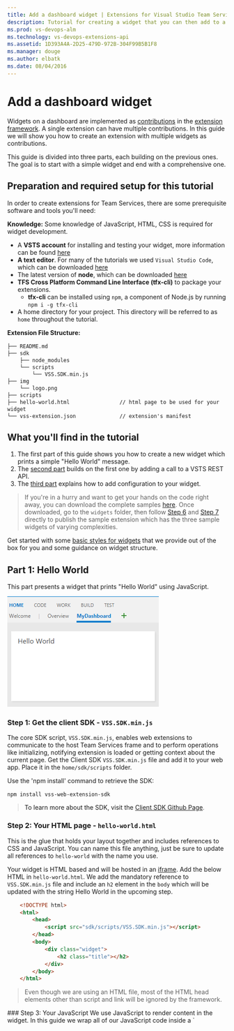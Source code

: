 ```yaml
---
title: Add a dashboard widget | Extensions for Visual Studio Team Services
description: Tutorial for creating a widget that you can then add to a dashboard  
ms.prod: vs-devops-alm
ms.technology: vs-devops-extensions-api
ms.assetid: 1D393A4A-2D25-479D-972B-304F99B5B1F8
ms.manager: douge
ms.author: elbatk
ms.date: 08/04/2016
---
```


# Add a dashboard widget

Widgets on a dashboard are implemented as [contributions](./contributions-overview.md) in the [extension framework](../index.md). 
A single extension can have multiple contributions. In this guide we will show you how to create an extension with multiple widgets as contributions.

This guide is divided into three parts, each building on the previous ones. The goal is to start with a simple widget and end with a comprehensive one.

## Preparation and required setup for this tutorial
In order to create extensions for Team Services, there are some prerequisite software and tools you'll need:

**Knowledge:**
Some knowledge of JavaScript, HTML, CSS is required for widget development.

- A **VSTS account** for installing and testing your widget, more information can be found [here](https://www.visualstudio.com/en-us/products/visual-studio-team-services-vs.aspx)
- **A text editor**. For many of the tutorials we used `Visual Studio Code`, which can be downloaded [here](https://code.visualstudio.com/)
- The latest version of **node**, which can be downloaded [here](https://nodejs.org/en/download/)
- **TFS Cross Platform Command Line Interface (tfx-cli)** to package your extensions.
    - **tfx-cli** can be installed using `npm`, a component of Node.js by running `npm i -g tfx-cli`
- A home directory for your project. This directory will be referred to as `home` throughout the tutorial.

**Extension File Structure:**
```no-highlight
├── README.md
├── sdk    
    ├── node_modules           
    └── scripts
        └── VSS.SDK.min.js       
├── img                        
    └── logo.png                           
├── scripts                        
├── hello-world.html				// html page to be used for your widget  
└── vss-extension.json				// extension's manifest
```

## What you'll find in the tutorial
1. The first part of this guide shows you how to create a new widget which prints a simple "Hello World" message. 
2. The [second part](#part-2) builds on the first one by adding a call to a VSTS REST API. 
3. The [third part](#part-3) explains how to add configuration to your widget. 

> If you're in a hurry and want to get your hands on the code right away, you can download the complete samples [here](https://github.com/Microsoft/vsts-extension-samples/tree/master/widgets).
> Once downloaded, go to the `widgets` folder, then follow [Step 6](#package-publish-share) and [Step 7](#add-from-catalog) directly to publish the sample extension which has the three sample widgets of varying complexities.

Get started with some [basic styles for widgets](./styles-from-widget-sdk.md) that we provide out of the box for you and some guidance on widget structure.

## Part 1: Hello World
This part presents a widget that prints "Hello World" using JavaScript.

![Overview dashboard in with a sample widget](../_shared/procedures/_img/add-dashboard-widget/sample.png)

<a name="step-1-files" />

### Step 1: Get the client SDK - `VSS.SDK.min.js`
The core SDK script, `VSS.SDK.min.js`, enables web extensions to communicate to the host Team Services frame and to perform operations like initializing, notifying extension is loaded or getting context about the current page. 
Get the Client SDK `VSS.SDK.min.js` file and add it to your web app. Place it in the `home/sdk/scripts` folder.

Use the 'npm install' command to retrieve the SDK:

```no-highlight
npm install vss-web-extension-sdk
```

>To learn more about the SDK, visit the [Client SDK Github Page](https://github.com/Microsoft/vss-sdk).

### Step 2: Your HTML page - `hello-world.html`
This is the glue that holds your layout together and includes references to CSS and JavaScript. 
You can name this file anything, just be sure to update all references to `hello-world` with the name you use.

Your widget is HTML based and will be hosted in an [iframe](https://msdn.microsoft.com/en-us/library/windows/apps/hh465955.aspx). 
Add the below HTML in `hello-world.html`. We add the mandatory reference to `VSS.SDK.min.js` file and include an `h2` element in the `body` which will be updated with the string Hello World in the upcoming step.

```html
	<!DOCTYPE html>
	<html>
		<head>			
			<script src="sdk/scripts/VSS.SDK.min.js"></script>        		
		</head>
		<body>
			<div class="widget">
				<h2 class="title"></h2>
			</div>
		</body>
	</html>
```

> Even though we are using an HTML file, most of the HTML head elements other than script and link will be ignored by the framework.

<a name="widget-javascript"/>
### Step 3: Your JavaScript
We use JavaScript to render content in the widget. In this guide we wrap all of our JavaScript code inside a `<script>` element in the HTML file. You can choose to have this in a separate JavaScript file and refer it in the HTML file.
Apart from the logic to render the content, this JavaScript code will initialize the VSS SDK, map the code for your widget to your widget name, and notify the extension framework of widget success or failure. 
In our case, below is the code that would print "Hello World" in the widget. Add this `script` element in the `head` of the HTML.

```html    
    <script type="text/javascript">
        VSS.init({                        
			explicitNotifyLoaded: true,
			usePlatformStyles: true
        });
               
        VSS.require("TFS/Dashboards/WidgetHelpers", function (WidgetHelpers) {
			WidgetHelpers.IncludeWidgetStyles();
            VSS.register("HelloWorldWidget", function () {                
                return {
                    load: function (widgetSettings) {
                        var $title = $('h2.title');
                        $title.text('Hello World');
                        						
                        return WidgetHelpers.WidgetStatusHelper.Success();
                    }
                }
            });
            VSS.notifyLoadSucceeded();
        });
    </script>
```

<a name="vss-methods"></a>

`VSS.init` initializes the handshake between the iframe hosting the widget and the host frame..
We pass `explicitNotifyLoaded: true` so that the widget can explicitly notify the host when we are done loading. This control allows us to notify load completion after ensuring that the dependent modules are loaded.
We pass `usePlatformStyles: true` so that the VSTS core styles for html elements (such as body, div etc) can be used by the Widget. If the widget prefers to not use these styles, they can pass in `usePlatformStyles: false`.

`VSS.require` is used to load the required VSS script libraries. A call to this method automatically loads general libraries like [JQuery](https://jquery.com/)  and [JQueryUI](https://jqueryui.com/). 
In our case we depend on the WidgetHelpers library which is used to communicate widget status to the widget framework.
Therefore, we pass the corresponding module name `TFS/Dashboards/WidgetHelpers` and a callback to `VSS.require`.
The callback is called once the module is loaded.
This callback will have the rest of the JavaScript code needed for the widget. At the end of the callback we call `VSS.notifyLoadSucceeded` to notify load completion.

`WidgetHelpers.IncludeWidgetStyles` will include a stylesheet with some [basic css](./styles-from-widget-sdk.md) to get you started. Make sure to wrap your content inside a HTML element with class `widget` to make use of these styles.

`VSS.register` is used to map a function in javascript which uniquely identifies the widget among the different contributions in your extension. The name should match the `id` that identifies your contribution as described in [Step 5](#widget-extension-manifest). For widgets, the function that is passed to `VSS.register` should return an object that satisfies the `IWidget` contract,
i.e. the returned object should have a load property whose value is another function that will have the core logic to render the widget. 
In our case, it is simply to update the text of the `h2` element to "Hello World".
It is this function that is called when the widget framework instantiates your widget.
We use the `WidgetStatusHelper` from WidgetHelpers to return the `WidgetStatus` as success.

<div class="alert alert-warning">
    <b>Warning</b>: If this name used to register the widget doesn't match the ID for the contribution in the manifest, then the widget will behave unexpectedly.  
</div> 

> The `vss-extension.json` should always be at the root of the folder (in this guide, `HelloWorld`). For all the other files, you can place them in whatever structure you want inside the folder, just make sure to update the references appropriately in the HTML files and in the `vss-extension.json` manifest. 

<a name="image"/>
### Step 4: Your extension's logo: `logo.png`
Your logo is displayed in the Marketplace, and in the widget catalog once a user installs your extension.

You will need a 98px x 98px catalog icon. Choose an image, name it `logo.png`, and place it in the `img` folder.

To support TFS 2015 Update 3, you will need an additional image that is 330px x 160px. This is a preview image shown in this catalog. Choose an image, name it `preview.png`, and place it in the `img` folder as before.

You can name these images however you want as long as the extension manifest in the next step is updated with the names you use.

<a name="widget-extension-manifest" />
### Step 5: Your extension's manifest: `vss-extension.json`

* ***Every*** extension must have an extension manifest file
* Please read the [extension manifest reference](./manifest.md)
* Find out more about the contribution points in the [extension points reference](../reference/targets/overview.md)

Create a json file (`vss-extension.json`, for example) in the `home` directory with the following contents:

```json
	{
		"manifestVersion": 1,
		"id": "vsts-extensions-myExtensions",
		"version": "1.0.0",
		"name": "My First Set of Widgets",
		"description": "Samples containing different widgets extending dashboards",
		"publisher": "fabrikam",
		"targets": [
			{
				"id": "Microsoft.VisualStudio.Services"
			}
		],
		"icons": {
            "default": "img/logo.png"
        },
		"contributions": [
            {
                "id": "HelloWorldWidget",
                "type": "ms.vss-dashboards-web.widget",
                "targets": [
                    "ms.vss-dashboards-web.widget-catalog"
                ],
                "properties": {
                    "name": "Hello World Widget",
                    "description": "My first widget",
                    "catalogIconUrl:": "img/CatalogIcon.png",
                    "previewImageUrl": "img/preview.png",                            
                    "uri": "hello-world.html",
                    "supportedSizes": [
                         {
                                "rowSpan": 1,
                                "columnSpan": 2
                            }
                        ],
                    "supportedScopes": ["project_team"]
                }
            }
        ],
		"files": [
            {
                "path": "hello-world.html", "addressable": true
            },
            {
                "path": "sdk/scripts", "addressable": true
            },
            {
                "path": "img", "addressable": true
            }
        ]
	}
```

>[!NOTE]
>The **publisher** here will need to be changed to your publisher name. To create a publisher now, visit [Package/Publish/Install](../publish/overview.md). 

#### Icons
The **icons** stanza specifies the path to your extension's icon in your manifest. 

#### Contributions
Each contribution entry defines [certain properties](./manifest.md#contributions). 

- The **id** to identify your contribution. This should be unique within an extension. This ID should match with the name you used in [Step 3](#widget-javascript) to register your widget.
- The **type** of contribution. For all widgets, this should be `ms.vss-dashboards-web.widget`.
- The array of **targets** to which the contribution is contributing. For all widgets, this should be `[ms.vss-dashboards-web.widget-catalog]`.
- The **properties** is an object that includes properties for the contribution type. For widgets, the below properties are mandatory.

| Property           | Description                                                                                                                         
|--------------------|-----------------------------------------------------------------------------------------------------------------|
| name               | Name of the widget to display in the widget catalog.                                |
| description        | Description of the widget to display in the widget catalog.        |
| catalogIconUrl     | Relative path of the catalog icon that you added in [Step 4](#image) to display in the widget catalog. The image should be 98px x 98px. If you have used a different folder structure or a different file name, then this is the place to specify the appropriate relative path. |
| previewImageUrl    | Relative path of the preview image that you added in [Step 4](#image) to display in the widget catalog for TFS 2015 Update 3 only. The image should be 330px x 160px. If you have used a different folder structure or a different file name, then this is the place to specify the appropriate relative path. |
| uri                | Relative path of the HTML file that you added in [Step 1](#step-1-files). If you have used a different folder structure or a different file name, then this is the place to specify the appropriate relative path. |
| supportedSizes | Array of sizes supported by your widget. When a widget supports multiple sizes, the first size in the array is the default size of the widget. The `widget size` is specified in terms of the rows and columns occupied by the widget in the dashboard grid. One row/column corresponds to 160px. Any dimension above 1x1 will get an additional 10px that represent the gutter between widgets. For example, a 3x2 widget will be `160*3+10*2` wide and `160*2+10*1` tall. The maximum supported size is `4x4`.  |
| supportedScopes | At the moment we support only team dashboards. Therefore, the value here has to be `project_team`. In the future when we support other dashboard scopes, there will be more options to choose from here. |


#### Files
The **files** stanza states the files that you want to include in your package - your HTML page, your scripts, the SDK script and your logo.
Set `addressable` to `true` unless you include other files that don't need to be URL-addressable.

>[!NOTE]
>For more information about the **extension manifest file**, such as its properties and what they do, check out the [extension manifest reference](./manifest.md).

<a name="package-publish-share"/>
### Step 6: Package, Publish and Share

Once you've written your extension, the next step towards getting it into the marketplace is to package all of your files together. All extensions are packaged
as VSIX 2.0 compatible .vsix files - Microsoft provides a cross-platform command line interface (CLI) to package your extension. 

#### Get the packaging tool
You can install or update the TFS Cross Platform Command Line Interface (tfx-cli) using `npm`, a component of [Node.js](http://nodejs.org), from your command line.

```no-highlight
npm i -g tfx-cli
```
 <a name="package-the-extension"/>
#### Package your extension
Packaging your extension into a .vsix file is effortless once you have the tfx-cli, simply navigate to your extension's home directory and run the following command.

```no-highlight
tfx extension create --manifest-globs vss-extension.json
```

>[!NOTE]
>An extension/integration's version must be incremented on every update. <br>
>When updating an existing extension, either update the version in the manifest or pass the `--rev-version` command line switch. This will increment the *patch* version number of your extension and save the new version to your manifest.

After you have your packaged extension in a .vsix file, you're ready to publish your extension to the marketplace.

#### Create publisher for the extension
All extensions, including those from Microsoft, are identified as being provided by a publisher.
If you aren't already a member of an existing publisher, you'll create one.

1. Sign in to the [Visual Studio Marketplace Publishing Portal](http://aka.ms/vsmarketplace-manage)
2. If you are not already a member of an existing publisher, you'll be prompted to create a publisher. If you're not prompted to create a publisher, scroll down to the bottom of the page and select <i>Publish Extensions</i> underneath <b>Related Sites</b>.
 * Specify an identifier for your publisher, for example: `mycompany-myteam`
    * This will be used as the value for the `publisher` attribute in your extensions' manifest file.
 * Specify a display name for your publisher, for example: `My Team`
3. Review the [Marketplace Publisher Agreement](http://aka.ms/vsmarketplace-agreement) and click **Create**

Now your publisher is defined. In a future release, you'll be able to grant permissions to view and manage your publisher's extensions.
This will make it easy (and more secure) for teams and organizations to publish extensions under a common publisher,
but without the need to share a set of credentials across a set of users.

**You need to update the `vss-extension.json` manifest file in the samples to replace the dummy publisher ID `fabrikam` with your publisher ID.**

#### Publish and share the extension
After creating a publisher, you can now upload your extension to the marketplace.

1. Find the <b>Upload new extension</b> button, navigate to your packaged .vsix file, and select <i>upload</i>.

You can also upload your extension via the command line by using the ```tfx extension publish``` command instead of ```tfx extension create```
to package and publish your extension in one step.
You can optionally use ```--share-with``` to share your extension with one or more accounts after publishing.
You'll need a personal access token, too.

```no-highlight
tfx extension publish --manifest-globs your-manifest.json --share-with youraccount
```

<a name="add-from-catalog"/>

### Step 7: Add Widget From the Catalog
Now, go to your team dashboard at http://yourAccount.visualstudio.com/DefaultCollection/yourProject. If this page is already open, then refresh it. 
Hover on the Edit button in the bottom right, and click on the Add button. This should open the widget catalog where you will find the widget you just installed. 
Choose your widget and click the 'Add' button to add it to your dashboard.


<a name="part-2"/>

## Part 2: Hello World with VSTS REST API
Widgets can call any of the [REST APIs](https://visualstudio.com/integrate/api/overview.md) in VSTS to interact with VSTS resources.
In this example, we use the REST API for WorkItemTracking to fetch information about an existing query and display some query info in the widget right 
below the "Hello World" text. 

![Overview dashboard in with a sample widget](../_shared/procedures/_img/add-dashboard-widget/sample2.png)

### Step 1: HTML 
Copy the file `hello-world.html` from the previous example, and rename the copy to `hello-world2.html`. Your folder will now look like below:

```no-highlight
├── README.md
├── sdk    
    ├── node_modules           
    └── scripts
        └── VSS.SDK.min.js       
├── img                        
    └── logo.png                           
├── scripts                        
├── hello-world.html				// html page to be used for your widget  
├── hello-world2.html				// renamed copy of hello-world.html
└── vss-extension.json				// extension's manifest
```

<br>
Add a new `div` element right below the `h2` to hold the query information.
Update the name of the widget from `HelloWorldWidget` to `HelloWorldWidget2` in the line where you call `VSS.register`.
This will allow the framework to uniquely identify the widget within the extension.

```html
<!DOCTYPE html>
<html>
	<head>        					
		<script src="sdk/scripts/VSS.SDK.min.js"></script>        		
		<script type="text/javascript">
			VSS.init({
				explicitNotifyLoaded: true,
				usePlatformStyles: true
			});
               
			VSS.require("TFS/Dashboards/WidgetHelpers", function (WidgetHelpers) {
				WidgetHelpers.IncludeWidgetStyles();
				VSS.register("HelloWorldWidget2", function () {                
					return {
						load: function (widgetSettings) {
							var $title = $('h2.title');
							$title.text('Hello World');
																
                            return WidgetHelpers.WidgetStatusHelper.Success();
						}
					}
				});
				VSS.notifyLoadSucceeded();
			});       
		</script>
	</head>
	<body>
		<div class="widget">
			<h2 class="title"></h2>
			<div id="query-info-container"></div>
		</div>
	</body>
</html>
```

### Step 2: Access Team Services Resources
To enable access to Team Services resources, [scopes](./manifest.md#scopes) need to be specified in the extension manifest. We will add the `vso.work` scope to our manifest.  
This scope indicates the widget needs read-only access to queries and workitems. See all available scopes [here](./manifest.md#scopes).
Add the below at the end of your extension manifest.

```json
{
	...,
	"scopes":[
		"vso.work"
	]
}
```

<div class="alert alert-warning">
    <b>Warning</b>: Adding or changing scopes after an extension is published is currently not supported. If you have already uploaded your extension, you need remove it from the marketplace. 
	Go to [Visual Studio Marketplace Publishing Portal](http://aka.ms/vsmarketplace-manage), right-click on your extension and select "Remove".
</div> 


### Step 3: Make the REST API Call 

There are many client-side libraries that can be accessed via the SDK to make REST API calls in VSTS. 
These are called REST clients and are JavaScript wrappers around Ajax calls for all available server side endpoints.
You can use methods provided by these clients instead of writing Ajax calls yourself. These methods map the API responses to objects that can be consumed by your code.

In this step, we will update the `VSS.require` call to load `TFS/WorkItemTracking/RestClient` which will provide the WorkItemTracking REST client.
We can use this REST client to get information about a query called `Feedback` under the folder `Shared Queries`.

Inside the function that we pass to `VSS.register`, we will create a variable to hold the current project ID. We need this to fetch the query. 
We will also create a new method `getQueryInfo` to use the REST client. This method that is then called from the load method.

The method `getClient` will give an instance of the REST client we need. 
The method `getQuery` returns the query wrapped in a promise.
The updated `VSS.require` will look as follows:

```JavaScript
VSS.require(["TFS/Dashboards/WidgetHelpers", "TFS/WorkItemTracking/RestClient"], 
	function (WidgetHelpers, TFS_Wit_WebApi) {
		WidgetHelpers.IncludeWidgetStyles();
        VSS.register("HelloWorldWidget2", function () { 
		    var projectId = VSS.getWebContext().project.id;
			
			var getQueryInfo = function (widgetSettings) {
				// Get a WIT client to make REST calls to VSTS
                return TFS_Wit_WebApi.getClient().getQuery(projectId, "Shared Queries/Feedback")
                    .then(function (query) {
                        // Do something with the query
														
                        return WidgetHelpers.WidgetStatusHelper.Success();
                    }, function (error) {                            
                        return WidgetHelpers.WidgetStatusHelper.Failure(error.message);
                    });
			}
			                
            return {
                load: function (widgetSettings) {
                    // Set your title
                    var $title = $('h2.title');
                    $title.text('Hello World');

					return getQueryInfo(widgetSettings);
                }
            }
        });
        VSS.notifyLoadSucceeded();
    });
```
Notice the use of the Failure method from `WidgetStatusHelper`. 
It allows you to indicate to the widget framework that an error has occurred and take advantage to the standard error experience provided to all widgets.

> If you do not have the `Feedback` query under the `Shared Queries` folder, then replace `Shared Queries\Feedback` in the code with the path of a query that exists in your project.

### Step 4: Display the Response

The last step is to render the query information inside the widget. 
The `getQuery` function returns an object of type `Contracts.QueryHierarchyItem` inside a promise.
In this example, we will display the query ID, the query name, and the name of the query creator under the "Hello World" text.
Replace the `// Do something with the query` comment with the below:

```JavaScript
	// Create a list with query details                                
    var $list = $('<ul>');                                
    $list.append($('<li>').text("Query Id: " + query.id));
    $list.append($('<li>').text("Query Name: " + query.name));
    $list.append($('<li>').text("Created By: " + ( query.createdBy? query.createdBy.displayName: "<unknown>" ) ) );                                                            

    // Append the list to the query-info-container
    var $container = $('#query-info-container');
	$container.empty();
    $container.append($list);
```

Your final `hello-world2.html` will be as follows:

```html
<!DOCTYPE html>
<html>
<head>    
    <script src="sdk/scripts/VSS.SDK.min.js"></script>
    <script type="text/javascript">
        VSS.init({
            explicitNotifyLoaded: true,
			usePlatformStyles: true
        });
               
        VSS.require(["TFS/Dashboards/WidgetHelpers", "TFS/WorkItemTracking/RestClient"], 
			function (WidgetHelpers, TFS_Wit_WebApi) {
				WidgetHelpers.IncludeWidgetStyles();
				VSS.register("HelloWorldWidget2", function () {                
					var projectId = VSS.getWebContext().project.id;

					var getQueryInfo = function (widgetSettings) {
						// Get a WIT client to make REST calls to VSTS
						return TFS_Wit_WebApi.getClient().getQuery(projectId, "Shared Queries/Feedback")
							.then(function (query) {
								// Create a list with query details                                
								var $list = $('<ul>');
								$list.append($('<li>').text("Query ID: " + query.id));
								$list.append($('<li>').text("Query Name: " + query.name));
								$list.append($('<li>').text("Created By: " + (query.createdBy ? query.createdBy.displayName: "<unknown>") ));

								// Append the list to the query-info-container
								var $container = $('#query-info-container');
								$container.empty();
								$container.append($list);

								// Use the widget helper and return success as Widget Status
								return WidgetHelpers.WidgetStatusHelper.Success();
							}, function (error) {
								// Use the widget helper and return failure as Widget Status
								return WidgetHelpers.WidgetStatusHelper.Failure(error.message);
							});
					}

					return {
						load: function (widgetSettings) {
							// Set your title
							var $title = $('h2.title');
							$title.text('Hello World');

							return getQueryInfo(widgetSettings);
						}
					}
				});
            VSS.notifyLoadSucceeded();
        });       
    </script>

</head>
<body>
	<div class="widget">
		<h2 class="title"></h2>
		<div id="query-info-container"></div>
	</div>
</body>
</html>
```

<a name="manifest-updates-for-configuration"/>

### Step 5: Extension Manifest Updates

In this step we will update the extension manifest to include an entry for our second widget.
Add a new contribution to the array in the `contributions` property and add the new file `hello-world2.html` to the array in the files property.
You will need another preview image for the second widget. Name this `preview2.png` and place it in the `img` folder.

```json
 {
     ...,
     "contributions":[
         ...,
		{
             "id": "HelloWorldWidget2",
             "type": "ms.vss-dashboards-web.widget",
             "targets": [
                 "ms.vss-dashboards-web.widget-catalog"
             ],
             "properties": {
                 "name": "Hello World Widget 2 (with API)",
                 "description": "My second widget",
                 "previewImageUrl": "img/preview2.png",                            
                 "uri": "hello-world2.html",
                 "supportedSizes": [
                      {
                             "rowSpan": 1,
                             "columnSpan": 2
                         }
                     ],
                 "supportedScopes": ["project_team"]
             }
         }

     ],
     "files": [
         {
             "path": "hello-world.html", "addressable": true
         },
		 {
             "path": "hello-world2.html", "addressable": true
         },		 
         {
             "path": "sdk/scripts", "addressable": true
         },
         {
             "path": "img", "addressable": true
         }
     ],
	 "scopes":[
         "vso.work"
     ]
 }
 ```
 
### Step 6: Package, Publish and Share

If you have not published your extension yet, then read [this](#package-publish-share) to package, publish and share your extension. 
If you have already published the extension before this point, you can repackage the extension as described [here](#package-the-extension) and directly [update it](../publish/overview.md#update) to the marketplace.


### Step 7: Add Widget From the Catalog
Now, go to your team dashboard at http://yourAccount.visualstudio.com/DefaultCollection/yourProject. If this page is already open, then refresh it. 
Hover on the Edit button in the bottom right, and click on the Add button. This should open the widget catalog where you will find the widget you just installed. 
Choose your widget and click the 'Add' button to add it to your dashboard.

<a name="part-3"/>

## Part 3: Hello World with Configuration

In [Part 2](#part-2) of this guide, you saw how to create a widget that shows query information for a hard-coded query. 
In this part, we add the ability to configure the query to be used instead of the hard-coded one.
When in configuration mode, the user will get to see a live preview of the widget based on their changes. These changes get saved to the widget on the dashboard when the user clicks the Save button.

![Overview dashboard in with a sample widget](../_shared/procedures/_img/add-dashboard-widget/sampleConfiguration.png)

### Step 1: HTML

Implementations of Widgets and Widget Configurations are a lot alike. Both are implemented in the extension framework as contributions. Both use the same SDK file, `VSS.SDK.min.js`. Both are based on HTML as well as JavaScript and CSS.

Copy the file `html-world2.html` from the previous example and rename the copy to `hello-world3.html`. Add another HTML file called `configuration.html`. 
Your folder will now look like the below:

```no-highlight
├── README.md
├── sdk    
    ├── node_modules           
    └── scripts
        └── VSS.SDK.min.js       
├── img                        
    └── logo.png                           
├── scripts          
├── configuration.html				             
├── hello-world.html				// html page to be used for your widget  
├── hello-world2.html				// renamed copy of hello-world.html
├── hello-world3.html				// renamed copy of hello-world2.html
└── vss-extension.json				// extension's manifest
```

<br>
Add the below HTML in `configuration.html`. We basically add the mandatory reference to the `VSS.SDK.min.js` file and a `select` element for the dropdown to select a query from a preset list.

```html
	<!DOCTYPE html>
	<html xmlns="http://www.w3.org/1999/xhtml">
		<head>        					
			<script src="sdk/scripts/VSS.SDK.min.js"></script>        		
		</head>
		<body>
			<div class="container">
				<fieldset>
					<label class="label">Query: </label>
					<select id="query-path-dropdown" style="margin-top:10px">
						<option value="" selected disabled hidden>Please select a query</option>
						<option value="Shared Queries/Feedback">Shared Queries/Feedback</option>
						<option value="Shared Queries/My Bugs">Shared Queries/My Bugs</option>
						<option value="Shared Queries/My Tasks">Shared Queries/My Tasks</option>						
					</select>
				</fieldset>				
			</div>
		</body>
	</html>
```
<a name="configurationJs"/>

### Step 2: JavaScript - Configuration

We use Javascript to render content in the widget configuration just like we did for the widget in [Step 3](#widget-javascript) of Part 1 in this guide.
Apart from the logic to render the content, this Javascript code will initialize the VSS SDK, map the code for your widget configuration to the configuration name 
and pass the configuration settings to the framework. In our case, below is the code that loads the widget configuration. 
Open the file `configuration.html` and the below `<script>` element to the `<head>`.

```html
    <script type="text/javascript">
        VSS.init({                        
			explicitNotifyLoaded: true,
			usePlatformStyles: true
        });
               
        VSS.require("TFS/Dashboards/WidgetHelpers", function (WidgetHelpers) {
            VSS.register("HelloWorldWidget.Configuration", function () {   
				var $queryDropdown = $("#query-path-dropdown");	

                return {
                    load: function (widgetSettings, widgetConfigurationContext) {
                        var settings = JSON.parse(widgetSettings.customSettings.data);
						if (settings && settings.queryPath) {
							 $queryDropdown.val(settings.queryPath);
						 }
                        						
                        return WidgetHelpers.WidgetStatusHelper.Success();
                    },
					onSave: function() {
						var customSettings = {
							data: JSON.stringify({
									queryPath: $queryDropdown.val()
								})
						};
						return WidgetHelpers.WidgetConfigurationSave.Valid(customSettings);	
					}
                }
            });
            VSS.notifyLoadSucceeded();
        });
    </script>
```

`VSS.init`, `VSS.require` and `VSS.register` play the same role as they played for the widget as described in [Part 1](#vss-methods).
The only difference is that for widget configurations, the function that is passed to `VSS.register` should return an object that satisfies the `IWidgetConfiguration` contract.

The `load` property of the `IWidgetConfiguration` contract should have a function as its value.
This function will have the set of steps to render the widget configuration. 
In our case it is simply to update the selected value of the dropdown element with existing settings if any.
It is this function that is called when the framework instantiates your `widget configuration`

The `onSave` property of the `IWidgetConfiguration` contract should have a function as its value.
This is the function that is called by the framework when user clicks the "Save" button in the configuration pane.
If the user input is ready to save, then serialize it to a string, form the `custom settings` object
and use `WidgetConfigurationSave.Valid()` to save the user input..

In this guide we use JSON to serialize the user input into a string. You can choose any other way to serialize the user input to string. 
It will be accessible to the widget via the customSettings property of the `WidgetSettings` object.
The widget will then have to deserialize this which is covered in [Step 4](#reload-widget).

<a name="previewUpdate"/>

### Step 3: JavaScript - Enable Live Preview

To enable live preview update when the user selects a query from the dropdown, we attach a change event handler to the button. This handler will notify the framework that the configuration has changed.
It will also pass the `customSettings` to be used for updating the preview. To notify the framework, the `notify` method on the `widgetConfigurationContext` needs to be called. It takes two parameters, the name of the 
event, which in this case is `WidgetHelpers.WidgetEvent.ConfigurationChange`, and an `EventArgs` object for the event, created from the `customSettings` with the help of `WidgetEvent.Args` helper method. 

Add the below in the function assigned to the `load` property.

```JavaScript 
 $queryDropdown.on("change", function () {
	 var customSettings = {
		data: JSON.stringify({
				queryPath: $queryDropdown.val()
			})
	 };
	 var eventName = WidgetHelpers.WidgetEvent.ConfigurationChange;
	 var eventArgs = WidgetHelpers.WidgetEvent.Args(customSettings);
     widgetConfigurationContext.notify(eventName, eventArgs);
 });
```

> You need to notify the framework of configuration change at least once so that the "Save" button can be enabled.

At the end, your `configuration.html` looks like this:


```html
	<!DOCTYPE html>
	<html xmlns="http://www.w3.org/1999/xhtml">
		<head>        					
			<script src="sdk/scripts/VSS.SDK.min.js"></script>      
			<script type="text/javascript">
				VSS.init({                        
					explicitNotifyLoaded: true,
					usePlatformStyles: true
				});
               
				VSS.require("TFS/Dashboards/WidgetHelpers", function (WidgetHelpers) {
					VSS.register("HelloWorldWidget.Configuration", function () {   
						var $queryDropdown = $("#query-path-dropdown");
						
						return {
							load: function (widgetSettings, widgetConfigurationContext) {
								var settings = JSON.parse(widgetSettings.customSettings.data);
								if (settings && settings.queryPath) {
									 $queryDropdown.val(settings.queryPath);
								 }

								 $queryDropdown.on("change", function () {
									 var customSettings = {data: JSON.stringify({queryPath: $queryDropdown.val()})};
									 var eventName = WidgetHelpers.WidgetEvent.ConfigurationChange;
									 var eventArgs = WidgetHelpers.WidgetEvent.Args(customSettings);
									 widgetConfigurationContext.notify(eventName, eventArgs);
								 });
 		
								return WidgetHelpers.WidgetStatusHelper.Success();
							},
							onSave: function() {
							    var customSettings = {data: JSON.stringify({queryPath: $queryDropdown.val()})};
								return WidgetHelpers.WidgetConfigurationSave.Valid(customSettings);	
							}
						}
					});
					VSS.notifyLoadSucceeded();
				});
			</script>  		
		</head>
		<body>
			<div class="container">
				<fieldset>
					<label class="label">Query: </label>
					<select id="query-path-dropdown" style="margin-top:10px">
						<option value="" selected disabled hidden>Please select a query</option>
						<option value="Shared Queries/Feedback">Shared Queries/Feedback</option>
						<option value="Shared Queries/My Bugs">Shared Queries/My Bugs</option>
						<option value="Shared Queries/My Tasks">Shared Queries/My Tasks</option>						
					</select>
				</fieldset>		
			</div>
		</body>
	</html>
```
<a name="reload-widget"/>

### Step 4: JavaScript - Implement Reload in The Widget

Till this point what we have done is set up widget configuration to store the query path selected by the user.
We now have to update the code in the widget to use this stored configuration instead of the hard-coded `Shared Queries/Feedback` from the previous example.

Open the file `hello-world3.html` and update the name of the widget from `HelloWorldWidget2` to `HelloWorldWidget3` in the line where you call `VSS.register`.
This will allow the framework to uniquely identify the widget within the extension.

The function mapped to `HelloWorldWidget3` via `VSS.register` currently returns an object that satisfies the `IWidget` contract.
Since our widget now needs configuration, this function needs to be updated to return an object that satisfies the `IConfigurableWidget` contract.
To do this, update the return statement to include a property called reload as below. The value for this property will be a function that calls the `getQueryInfo` method one more time.
This reload method gets called by the framework everytime the user input changes to show the live preview. This is also called when the configuration is saved.

```JavaScript
return {
    load: function (widgetSettings) {
        // Set your title
        var $title = $('h2.title');
        $title.text('Hello World');

        return getQueryInfo(widgetSettings);
    },
	reload: function (widgetSettings) {
		return getQueryInfo(widgetSettings);
	}
}
```

<br>
The hard-coded query path in `getQueryInfo` should be replaced with the configured query path which can be extracted from the parameter `widgetSettings` that is passed to the method.
Add the below in the very beginning of the `getQueryInfo` method and replace the hard-coded querypath with `settings.queryPath`.

```JavaScript
var settings = JSON.parse(widgetSettings.customSettings.data);
if (!settings || !settings.queryPath) {
    var $container = $('#query-info-container');
    $container.empty();
    $container.text("Sorry nothing to show, please configure a query path.");

    return WidgetHelpers.WidgetStatusHelper.Success();
}
```
At this point, your widget is ready to render with the configured settings.

> You will notice that both the `load` and the `reload` properties have a similar function. This would be the case for most simple widgets.
For complex widgets, there would be certain operations that you would want to run just once no matter how many times the configuration changes.
Or there might be some heavy-weight operations that need not run more than once. Such operations would be part of the function corresponding to the `load` property and not the `reload` property.


### Step 5: Extension Manifest Updates
Open the `vss-extension.json` file to include two new entries to the array in the `contributions` property. One for the `HelloWorldWidget3` widget and the other for its configuration.
You will need yet another preview image for the third widget. Name this `preview3.png` and place it in the `img` folder.
Update the array in the `files` property to include the two new HTML files we have added in this example.

```json
{
	...
	"contributions": [
		... , 
		{
             "id": "HelloWorldWidget3",
             "type": "ms.vss-dashboards-web.widget",
             "targets": [
                 "ms.vss-dashboards-web.widget-catalog",
				 "fabrikam.vsts-extensions-myExtensions.HelloWorldWidget.Configuration"
             ],
             "properties": {
                 "name": "Hello World Widget 3 (with config)",
                 "description": "My third widget",
                 "previewImageUrl": "img/preview3.png",                       
                 "uri": "hello-world3.html",
                 "supportedSizes": [
                      {
                             "rowSpan": 1,
                             "columnSpan": 2
                         }
                     ],
                 "supportedScopes": ["project_team"]
             }
         },
		 {
             "id": "HelloWorldWidget.Configuration",
             "type": "ms.vss-dashboards-web.widget-configuration",
             "targets": [ "ms.vss-dashboards-web.widget-configuration" ],
             "properties": {
                 "name": "HelloWorldWidget Configuration",
                 "description": "Configures HelloWorldWidget",
                 "uri": "configuration.html"
             }
         }
	],
	"files": [
            {
                "path": "hello-world.html", "addressable": true
            },
			 {
                "path": "hello-world2.html", "addressable": true
            },
			{
                "path": "hello-world3.html", "addressable": true
            },
			{
                "path": "configuration.html", "addressable": true
            },
            {
                "path": "sdk/scripts", "addressable": true
            },
            {
                "path": "img", "addressable": true
            }
        ],
		...		
}
```

<br>
Note that the contribution for widget configuration follows a slightly different model than the widget itself.
A contribution entry for widget configuration has:

- The **id** to identify your contribution. This should be unique within an extension. 
- The **type** of contribution. For all widget configurations, this should be `ms.vss-dashboards-web.widget-configuration`
- The array of **targets** to which the contribution is contributing. For all widget configurations, this will have a single entry: `ms.vss-dashboards-web.widget-configuration`.
- The **properties** that contains a set of properties which includes name, description, and the URI of the HTML file used for configuration.

To support configuration, the widget contribution needs to be changed as well. The array of **targets** for the widget needs to be updated to include the ID for the configuration in the form 
<`publisher`>.<`id for the extension`>.<`id for the configuration contribution`> which in this case will be `fabrikam.vsts-extensions-myExtensions.HelloWorldWidget.Configuration` 

<div class="alert alert-warning">
    <b>Warning</b>: If the contribution entry for your configurable widget does not target the 
	configuration using the right publisher and extension name as described above, then	configure button will not show up for the widget. 
</div> 

At the end of this part, the manifest file should contains three widgets and one configuration. You can get the complete manifest from the sample [here](https://github.com/Microsoft/vso-extension-samples/blob/master/widgets/vss-extension.json).
 
### Step 6: Package, Publish and Share
If you have not published your extension yet, then read [this](#package-publish-share) to package, publish and share your extension. 
If you have already published the extension before this point, you can repackage the extension as described [here](#package-the-extension) and directly [update it](../publish/overview.md#update) to the marketplace.

### Step 7: Add Widget From the Catalog
Now, go to your team dashboard at http://yourAccount.visualstudio.com/DefaultCollection/yourProject. If this page is already open, refresh it. 
Hover on the Edit button in the bottom right, and click on the Add button. This should open the widget catalog where you will find the widget you just installed. 
Choose your widget and click the 'Add' button to add it to your dashboard.

You would see a message asking you to configure the widget.

![Overview dashboard in with a sample widget](../_shared/procedures/_img/add-dashboard-widget/sampleWidgetWithNoSettings.png)

There are 2 ways to configure widgets. One is to hover on the widget, click on the ellipsis that appears on the top right corner and then click Configure.
The other is to click on the Edit button in the bottom right of the dashboard, and then click the configure button that appears on the top right corner of the widget.
Either will open the configuration experience on the right side, and a preview of your widget in the center.
Go ahead and choose a query from the dropdown.
The live preview will show the updated results.
Click on "Save" and your widget will display the updated results.


### Step 8: Configure More (optional)
You can add as many HTML form elements as you need in the `configuration.html` for additional configuration.
There are two configurable features that are available out of the box: widget name and widget size.

By default, the name that you provide for your widget in the extension manifest is stored as the widget name for every instance of your widget that ever gets added to a dashboard.
You can allow users to configure this, so that they can add any name they want to their instance of your widget.
To allow such configuration, add `isNameConfigurable:true` in the properties section for your widget in the extension manifest.

If you provide more than one entry for your widget in the `supportedSizes` array in the extension manifest, then users can configure the widget's size as well.

The extension manifest for the third sample in this guide would look like the below if we enable the widget name and size configuration:
```json
{
	...
	"contributions": [
		... , 
		{
             "id": "HelloWorldWidget3",
             "type": "ms.vss-dashboards-web.widget",
             "targets": [
                 "ms.vss-dashboards-web.widget-catalog",  "fabrikam.vsts-extensions-myExtensions.HelloWorldWidget.Configuration"
             ],
             "properties": {
                 "name": "Hello World Widget 3 (with config)",
                 "description": "My third widget",
                 "previewImageUrl": "img/preview3.png",                       
                 "uri": "hello-world3.html",
				 "isNameConfigurable": true,
                 "supportedSizes": [
					{
                        "rowSpan": 1,
                        "columnSpan": 2
					},
					{
                        "rowSpan": 2,
                        "columnSpan": 2
					}
                 ],
                 "supportedScopes": ["project_team"]
             }
         },
		 ...
}
```

With the above change, [repackage](#package-the-extension) and [update](../publish/overview.md#update) your extension. Refresh the dashboard that has this widget (Hello World Widget 3 (with config)). 
Open the configuration mode for your widget, you should now be able to see the option to change the widget name and size.

![Widget where name and size can be configured](../_shared/procedures/_img/add-dashboard-widget/sampleConfigureNameAndSize.png)

Go ahead and choose a different size from the drop down. You will see the live preview get resized. Save the change and the widget on the dashboard will be resized as well.

<div class="alert alert-warning">
    <b>Warning</b>: If you remove an already supported size, then the widget will fail to load properly. We are working on a fix for a future release.
</div> 

You will notice that changing the name of the widget does not result in any visible change in the widget. 
This is because our sample widgets do not display the widget name anywhere. Let us modify the sample code to display the widget name instead of the hard-coded text "Hello World".

To do this, replace the hard-coded text "Hello World" with `widgetSettings.name` in the line where we set the text of the `h2` element.
This will ensure that the widget name gets displayed every time the widget gets loaded on page refresh.
Since we want the live preview to be updated everytime the configuration changes, we should add the same code in the `reload` part of our code as well.
The final return statement in `hello-world3.html` will be as follows:

```JavaScript
return {
    load: function (widgetSettings) {
        // Set your title
        var $title = $('h2.title');
        $title.text(widgetSettings.name);

        return getQueryInfo(widgetSettings);
    },
	reload: function (widgetSettings) {
		// Set your title
        var $title = $('h2.title');
        $title.text(widgetSettings.name);

		return getQueryInfo(widgetSettings);
	}
}
```

[Repackage](#package-the-extension) and [update](../publish/overview.md#update) your extension again. Refresh the dashboard that has this widget. Any changes to the widget name in the configuration mode will update the widget title now.

